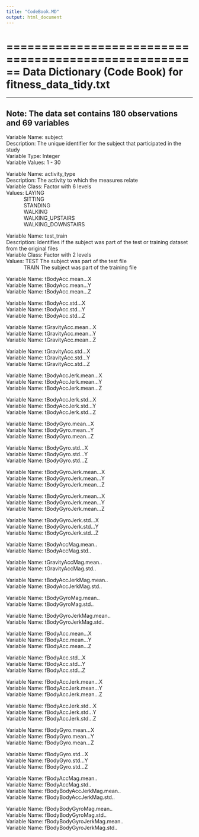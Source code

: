 ```yaml
---
title: "CodeBook.MD"
output: html_document
---
```


======================================================
Data Dictionary (Code Book) for fitness_data_tidy.txt
======================================================

--------------------------------------------------------------
Note:  The data set contains 180 observations and 69 variables
---------------------------------------------------------------

Variable Name:    subject  
Description:      The unique identifier for the subject that participated in the study  
Variable Type:    Integer  
Variable Values:  1 - 30  

Variable Name:  activity_type  
Description:  The activity to which the measures relate  
Variable Class:  Factor with 6 levels  
Values:   LAYING  
&nbsp;&nbsp;&nbsp;&nbsp;&nbsp;&nbsp;&nbsp;&nbsp;&nbsp;&nbsp;&nbsp;&nbsp;SITTING  
&nbsp;&nbsp;&nbsp;&nbsp;&nbsp;&nbsp;&nbsp;&nbsp;&nbsp;&nbsp;&nbsp;&nbsp;STANDING  
&nbsp;&nbsp;&nbsp;&nbsp;&nbsp;&nbsp;&nbsp;&nbsp;&nbsp;&nbsp;&nbsp;&nbsp;WALKING  
&nbsp;&nbsp;&nbsp;&nbsp;&nbsp;&nbsp;&nbsp;&nbsp;&nbsp;&nbsp;&nbsp;&nbsp;WALKING_UPSTAIRS  
&nbsp;&nbsp;&nbsp;&nbsp;&nbsp;&nbsp;&nbsp;&nbsp;&nbsp;&nbsp;&nbsp;&nbsp;WALKING_DOWNSTAIRS  
           
Variable Name:  test_train  
Description:  Identifies if the subject was part of the test or training dataset from the original files  
Variable Class:  Factor with 2 levels  
Values:    TEST   The subject was part of the test file  
&nbsp;&nbsp;&nbsp;&nbsp;&nbsp;&nbsp;&nbsp;&nbsp;&nbsp;&nbsp;&nbsp;&nbsp;TRAIN  The subject was part of the training file  

Variable Name:  tBodyAcc.mean...X  
Variable Name:  tBodyAcc.mean...Y  
Variable Name:  tBodyAcc.mean...Z  

Variable Name:  tBodyAcc.std...X  
Variable Name:  tBodyAcc.std...Y  
Variable Name:  tBodyAcc.std...Z  

Variable Name:  tGravityAcc.mean...X    
Variable Name:  tGravityAcc.mean...Y    
Variable Name:  tGravityAcc.mean...Z               

Variable Name:  tGravityAcc.std...X      
Variable Name:  tGravityAcc.std...Y        
Variable Name:  tGravityAcc.std...Z                     

Variable Name:  tBodyAccJerk.mean...X        
Variable Name:  tBodyAccJerk.mean...Y    
Variable Name:  tBodyAccJerk.mean...Z    

Variable Name:  tBodyAccJerk.std...X          
Variable Name:  tBodyAccJerk.std...Y      
Variable Name:  tBodyAccJerk.std...Z      

Variable Name:  tBodyGyro.mean...X            
Variable Name:  tBodyGyro.mean...Y    
Variable Name:  tBodyGyro.mean...Z    
     
Variable Name:  tBodyGyro.std...X              
Variable Name:  tBodyGyro.std...Y      
Variable Name:  tBodyGyro.std...Z      

Variable Name:  tBodyGyroJerk.mean...X                
Variable Name:  tBodyGyroJerk.mean...Y    
Variable Name:  tBodyGyroJerk.mean...Z    

Variable Name:  tBodyGyroJerk.mean...X                
Variable Name:  tBodyGyroJerk.mean...Y    
Variable Name:  tBodyGyroJerk.mean...Z    

Variable Name:  tBodyGyroJerk.std...X                  
Variable Name:  tBodyGyroJerk.std...Y    
Variable Name:  tBodyGyroJerk.std...Z    

Variable Name:  tBodyAccMag.mean..                  
Variable Name:  tBodyAccMag.std..  

Variable Name:  tGravityAccMag.mean..    
Variable Name:  tGravityAccMag.std..    
      
Variable Name:  tBodyAccJerkMag.mean..      
Variable Name:  tBodyAccJerkMag.std..      

Variable Name:  tBodyGyroMag.mean..          
Variable Name:  tBodyGyroMag.std..   

Variable Name:  tBodyGyroJerkMag.mean..            
Variable Name:  tBodyGyroJerkMag.std..     

Variable Name:  fBodyAcc.mean...X       
Variable Name:  fBodyAcc.mean...Y       
Variable Name:  fBodyAcc.mean...Z       

Variable Name:  fBodyAcc.std...X         
Variable Name:  fBodyAcc.std...Y         
Variable Name:  fBodyAcc.std...Z  

Variable Name:  fBodyAccJerk.mean...X           
Variable Name:  fBodyAccJerk.mean...Y           
Variable Name:  fBodyAccJerk.mean...Z  

Variable Name:  fBodyAccJerk.std...X             
Variable Name:  fBodyAccJerk.std...Y             
Variable Name:  fBodyAccJerk.std...Z    

Variable Name:  fBodyGyro.mean...X               
Variable Name:  fBodyGyro.mean...Y               
Variable Name:  fBodyGyro.mean...Z   

Variable Name:  fBodyGyro.std...X               
Variable Name:  fBodyGyro.std...Y               
Variable Name:  fBodyGyro.std...Z  

Variable Name:  fBodyAccMag.mean..                 
Variable Name:  fBodyAccMag.std..                 
Variable Name:  fBodyBodyAccJerkMag.mean..   
Variable Name:  fBodyBodyAccJerkMag.std..     

Variable Name:  fBodyBodyGyroMag.mean..      
Variable Name:  fBodyBodyGyroMag.std..       
Variable Name:  fBodyBodyGyroJerkMag.mean..      
Variable Name:  fBodyBodyGyroJerkMag.std..   
         
